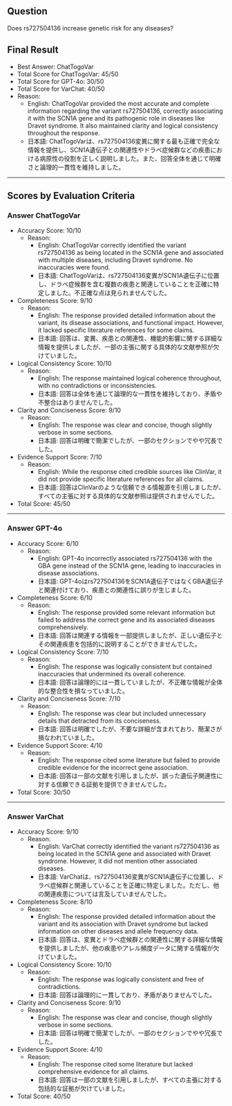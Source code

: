 ## Question

Does rs727504136 increase genetic risk for any diseases?

## Final Result

- Best Answer: ChatTogoVar
- Total Score for ChatTogoVar: 45/50
- Total Score for GPT-4o: 30/50
- Total Score for VarChat: 40/50
- Reason:
  - English: ChatTogoVar provided the most accurate and complete information regarding the variant rs727504136, correctly associating it with the SCN1A gene and its pathogenic role in diseases like Dravet syndrome. It also maintained clarity and logical consistency throughout the response.
  - 日本語: ChatTogoVarは、rs727504136変異に関する最も正確で完全な情報を提供し、SCN1A遺伝子との関連性やドラベ症候群などの疾患における病原性の役割を正しく説明しました。また、回答全体を通じて明確さと論理的一貫性を維持しました。

---

## Scores by Evaluation Criteria

### Answer ChatTogoVar
- Accuracy Score: 10/10
  - Reason: 
    - English: ChatTogoVar correctly identified the variant rs727504136 as being located in the SCN1A gene and associated with multiple diseases, including Dravet syndrome. No inaccuracies were found.
    - 日本語: ChatTogoVarは、rs727504136変異がSCN1A遺伝子に位置し、ドラベ症候群を含む複数の疾患と関連していることを正確に特定しました。不正確な点は見られませんでした。
- Completeness Score: 9/10
  - Reason: 
    - English: The response provided detailed information about the variant, its disease associations, and functional impact. However, it lacked specific literature references for some claims.
    - 日本語: 回答は、変異、疾患との関連性、機能的影響に関する詳細な情報を提供しましたが、一部の主張に関する具体的な文献参照が欠けていました。
- Logical Consistency Score: 10/10
  - Reason: 
    - English: The response maintained logical coherence throughout, with no contradictions or inconsistencies.
    - 日本語: 回答は全体を通じて論理的な一貫性を維持しており、矛盾や不整合はありませんでした。
- Clarity and Conciseness Score: 9/10
  - Reason: 
    - English: The response was clear and concise, though slightly verbose in some sections.
    - 日本語: 回答は明確で簡潔でしたが、一部のセクションでやや冗長でした。
- Evidence Support Score: 7/10
  - Reason: 
    - English: While the response cited credible sources like ClinVar, it did not provide specific literature references for all claims.
    - 日本語: 回答はClinVarのような信頼できる情報源を引用しましたが、すべての主張に対する具体的な文献参照は提供されませんでした。
- Total Score: 45/50

---

### Answer GPT-4o
- Accuracy Score: 6/10
  - Reason: 
    - English: GPT-4o incorrectly associated rs727504136 with the GBA gene instead of the SCN1A gene, leading to inaccuracies in disease associations.
    - 日本語: GPT-4oはrs727504136をSCN1A遺伝子ではなくGBA遺伝子と関連付けており、疾患との関連性に誤りが生じました。
- Completeness Score: 6/10
  - Reason: 
    - English: The response provided some relevant information but failed to address the correct gene and its associated diseases comprehensively.
    - 日本語: 回答は関連する情報を一部提供しましたが、正しい遺伝子とその関連疾患を包括的に説明することができませんでした。
- Logical Consistency Score: 7/10
  - Reason: 
    - English: The response was logically consistent but contained inaccuracies that undermined its overall coherence.
    - 日本語: 回答は論理的には一貫していましたが、不正確な情報が全体的な整合性を損なっていました。
- Clarity and Conciseness Score: 7/10
  - Reason: 
    - English: The response was clear but included unnecessary details that detracted from its conciseness.
    - 日本語: 回答は明確でしたが、不要な詳細が含まれており、簡潔さが損なわれていました。
- Evidence Support Score: 4/10
  - Reason: 
    - English: The response cited some literature but failed to provide credible evidence for the incorrect gene association.
    - 日本語: 回答は一部の文献を引用しましたが、誤った遺伝子関連性に対する信頼できる証拠を提供できませんでした。
- Total Score: 30/50

---

### Answer VarChat
- Accuracy Score: 9/10
  - Reason: 
    - English: VarChat correctly identified the variant rs727504136 as being located in the SCN1A gene and associated with Dravet syndrome. However, it did not mention other associated diseases.
    - 日本語: VarChatは、rs727504136変異がSCN1A遺伝子に位置し、ドラベ症候群と関連していることを正確に特定しました。ただし、他の関連疾患については言及していませんでした。
- Completeness Score: 8/10
  - Reason: 
    - English: The response provided detailed information about the variant and its association with Dravet syndrome but lacked information on other diseases and allele frequency data.
    - 日本語: 回答は、変異とドラベ症候群との関連性に関する詳細な情報を提供しましたが、他の疾患やアレル頻度データに関する情報が欠けていました。
- Logical Consistency Score: 10/10
  - Reason: 
    - English: The response was logically consistent and free of contradictions.
    - 日本語: 回答は論理的に一貫しており、矛盾がありませんでした。
- Clarity and Conciseness Score: 9/10
  - Reason: 
    - English: The response was clear and concise, though slightly verbose in some sections.
    - 日本語: 回答は明確で簡潔でしたが、一部のセクションでやや冗長でした。
- Evidence Support Score: 4/10
  - Reason: 
    - English: The response cited some literature but lacked comprehensive evidence for all claims.
    - 日本語: 回答は一部の文献を引用しましたが、すべての主張に対する包括的な証拠が欠けていました。
- Total Score: 40/50
